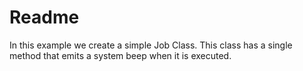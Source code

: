 # Readme
In this example we create a simple Job Class.
This class has a single method that emits a system beep when it is executed.
